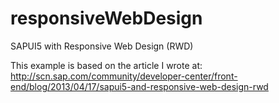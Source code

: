 responsiveWebDesign
===================

SAPUI5 with Responsive Web Design (RWD)

This example is based on the article I wrote at:
http://scn.sap.com/community/developer-center/front-end/blog/2013/04/17/sapui5-and-responsive-web-design-rwd
